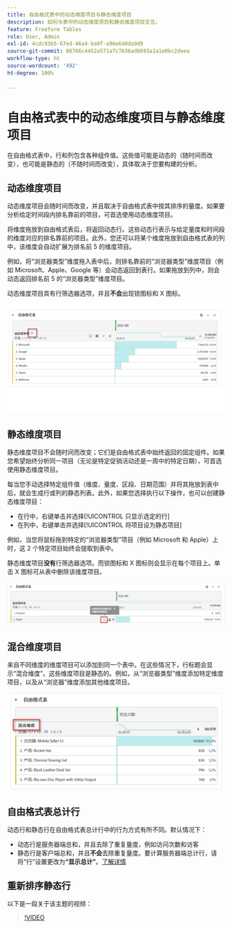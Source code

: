 ```yaml
---
title: 自由格式表中的动态维度项目与静态维度项目
description: 如何与表中的动态维度项目和静态维度项目交互。
feature: Freeform Tables
role: User, Admin
exl-id: 4cdc93b5-67ed-46a4-ba9f-a96e640da9d9
source-git-commit: 86766c4452a571a7c7b36ad6693a1a1e0bc2deea
workflow-type: ht
source-wordcount: '492'
ht-degree: 100%

---
```


# 自由格式表中的动态维度项目与静态维度项目

在自由格式表中，行和列包含各种组件值。这些值可能是动态的（随时间而改变），也可能是静态的（不随时间而改变），具体取决于您要构建的分析。

## 动态维度项目

动态维度项目会随时间而改变，并且取决于自由格式表中按其排序的量度。如果要分析给定时间段内排名靠前的项目，可首选使用动态维度项目。

将维度拖放到自由格式表后，将返回动态行。这些动态行表示与给定量度和时间段的维度对应的排名靠前的项目。此外，您还可以将某个维度拖放到自由格式表的列中，该维度会自动扩展为排名前 5 的维度项目。

例如，将“浏览器类型”维度拖入表中后，则排名靠前的“浏览器类型”维度项目（例如 Microsoft、Apple、Google 等）会动态返回到表行。如果拖放到列中，则会动态返回排名前 5 的“浏览器类型”维度项目。

动态维度项目具有行筛选器选项，并且&#x200B;**不会**&#x200B;出现锁图标和 X 图标。

![](assets/dynamic-items.png)

## 静态维度项目

静态维度项目不会随时间而改变；它们是自由格式表中始终返回的固定组件。如果您希望始终分析同一项目（无论是特定促销活动还是一周中的特定日期），可首选使用静态维度项目。

每当您手动选择特定组件值（维度、量度、区段、日期范围）并将其拖放到表中后，就会生成行或列的静态列表。此外，如果您选择执行以下操作，也可以创建静态维度项目：

* 在行中，右键单击并选择[!UICONTROL 只显示选定的行]
* 在列中，右键单击并选择[!UICONTROL 将项目设为静态项目]

例如，当您将鼠标拖到特定的“浏览器类型”项目（例如 Microsoft 和 Apple）上时，这 2 个特定项目始终会提取到表中。

静态维度项目&#x200B;**没有**&#x200B;行筛选器选项。而锁图标和 X 图标则会显示在每个项目上。单击 X 图标可从表中删除该维度项目。

![](assets/static-items.png)

## 混合维度项目

来自不同维度的维度项目可以添加到同一个表中。在这些情况下，行标题会显示“混合维度”。这些维度项目是静态的。例如，从“浏览器类型”维度添加特定维度项目，以及从“浏览器”维度添加其他维度项目。

![](assets/mixed-dimensions.png)

## 自由格式表总计行

动态行和静态行在自由格式表总计行中的行为方式有所不同。默认情况下：

* 动态行是服务器端总和，并且去除了重复量度，例如访问次数和访客
* 静态行是客户端总和，并且&#x200B;**不会**&#x200B;去除重复量度。要计算服务器端总计行，请将“行”设置更改为&#x200B;**“显示总计”**。[了解详情](https://experienceleague.adobe.com/docs/analytics/analyze/analysis-workspace/visualizations/freeform-table/workspace-totals.html?lang=zh-Hans)

## 重新排序静态行

以下是一段关于该主题的视频：

>[!VIDEO](https://video.tv.adobe.com/v/31319/?quality=12)
